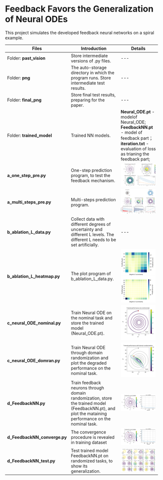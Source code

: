 

# Feedback Favors the Generalization of Neural ODEs

This project simulates the developed feedback neural networks on a spiral example.  

| Files                        | Introduction                                                 | Details                                                      |
| ---------------------------- | ------------------------------------------------------------ | ------------------------------------------------------------ |
| Folder: **past_vision**      | Store intermediate versions of .py files.                    | ---                                                          |
| Folder: **png**              | The auto-storage directory in which the program runs. Store intermediate test results. | ---                                                          |
| Folder: **final_png**        | Store final test results, preparing for the paper.           | ---                                                          |
| Folder: **trained_model**    | Trained NN models.                                           | **Neural_ODE.pt** - modelof Neural_ODE; **FeedbackNN.pt** - model of feedback part；**iteration.txt** - evaluation of loss as trianing the feedback part; |
| **a_one_step_pre.py**        | One-step prediction program, to test the feedback mechanism. | ![a_one_step_pre0902](final_png\a_one_step_pre0902.png)      |
| **a_multi_steps_pre.py**     | Multi-steps prediction program.                              | ![a_multi_steps_pre0828](final_png\a_multi_steps_pre0828.png) |
| **b_ablation_L_data.py**     | Collect data with different degrees of uncertainty and different L levels. The different L needs to be set artificially. | ---                                                          |
| **b_ablation_L_heatmap.py**  | The plot program of b_ablation_L_data.py.                    | <img src="final_png\b_ablation_L_heatmap_sub0902.png" alt="b_ablation_L_heatmap_sub0902" style="zoom: 25%;" /><img src="final_png\b_ablation_L_heatmap_full0902.png" alt="b_ablation_L_heatmap_full0902" style="zoom:25%;" /> |
| **c_neural_ODE_nominal.py**  | Train Neural ODE on the nominal task and store the trained model (Neural_ODE.pt). | <img src="final_png\c_neural_ODE_nominal0902.png" alt="c_neural_ODE_nominal0902" style="zoom:50%;" /> |
| **c_neural_ODE_domran.py**   | Train Neural ODE through domain randomization and plot the degraded performance on the nominal task. | <img src="final_png\c_neural_ODE_domran0902.png" alt="c_neural_ODE_domran0902" style="zoom:50%;" /> |
| **d_FeedbackNN.py**          | Train feedback neurons through domain randomization, store the trained model (FeedbackNN.pt), and plot the mataining performance on the nominal task. | ![d_FeedbackNN0902](final_png\d_FeedbackNN0902.png)          |
| **d_FeedbackNN_converge.py** | The convergence procedure is revealed in training dataset    | ![d_FeedbackNN0903_ite477_conver](final_png\d_FeedbackNN0903_ite477_conver.png) |
| **d_FeedbackNN_test.py**     | Test trained model  FeedbackNN.pt on randomized tasks, to show its generalization. | ![d_FeedbackNN_test0902](final_png\d_FeedbackNN_test0902.png) |

